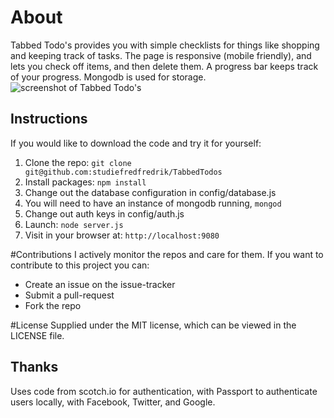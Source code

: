 # About
Tabbed Todo's provides you with simple checklists for things like shopping and keeping track of tasks.
The page is responsive (mobile friendly), and lets you check off items, and then delete them.
A progress bar keeps track of your progress. Mongodb is used for storage.
![screenshot of Tabbed Todo's]()

## Instructions

If you would like to download the code and try it for yourself:

1. Clone the repo: `git clone git@github.com:studiefredfredrik/TabbedTodos`
2. Install packages: `npm install`
3. Change out the database configuration in config/database.js
4. You will need to have an instance of mongodb running, `mongod`
5. Change out auth keys in config/auth.js
6. Launch: `node server.js`
7. Visit in your browser at: `http://localhost:9080`

#Contributions
I actively monitor the repos and care for them. If you want to contribute to this project you can:
* Create an issue on the issue-tracker 
* Submit a pull-request 
* Fork the repo

#License
Supplied under the MIT license, which can be viewed in the LICENSE file.

## Thanks
Uses code from scotch.io for authentication, with Passport to authenticate users locally, with Facebook, Twitter, and Google.